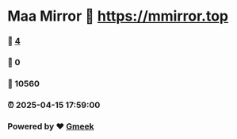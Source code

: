 # Maa Mirror :link: https://mmirror.top 
### :page_facing_up: [4](https://mmirror.top/tag.html) 
### :speech_balloon: 0 
### :hibiscus: 10560 
### :alarm_clock: 2025-04-15 17:59:00 
### Powered by :heart: [Gmeek](https://github.com/Meekdai/Gmeek)
